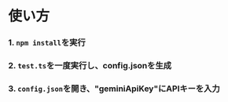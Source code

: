 # 使い方
### 1. ``npm install``を実行
### 2. ``test.ts``を一度実行し、config.jsonを生成
### 3. ``config.json``を開き、"geminiApiKey"にAPIキーを入力